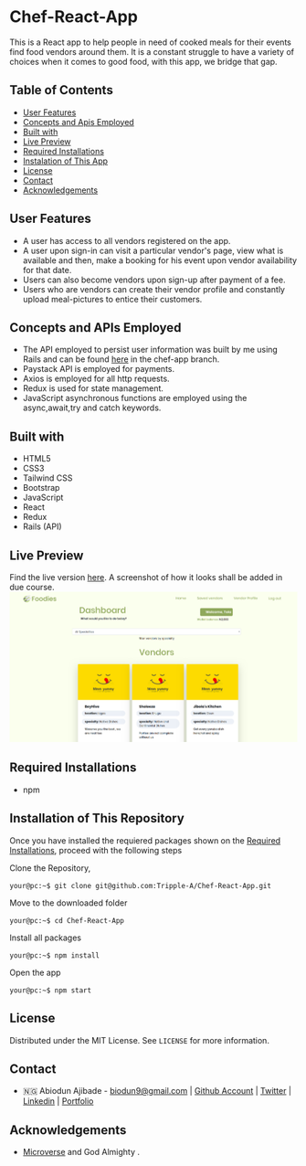 # Chef-React-App

This is a React app to help people in need of cooked meals for their events find food vendors around them. It is a constant struggle to have a variety of choices when it comes to good food, with this app, we bridge that gap.

## Table of Contents

- [User Features](#user-features)
- [Concepts and Apis Employed](#concepts-and-apis-employed)
- [Built with](#built-with)
- [Live Preview](#live-preview)
- [Required Installations](#required-installations)
- [Instalation of This App](#instalation)
- [License](#license)
- [Contact](#contact)
- [Acknowledgements](#acknowledgements)

<!-- User features -->

## User Features

- A user has access to all vendors registered on the app.
- A user upon sign-in can visit a particular vendor's page, view what is available and then, make a booking for his event upon vendor availability for that date.
- Users can also become vendors upon sign-up after payment of a fee.
- Users who are vendors can create their vendor profile and constantly upload meal-pictures to entice their customers.

<!-- concepts and apis employed -->

## Concepts and APIs Employed

- The API employed to persist user information was built by me using Rails and can be found [here](https://github.com/Tripple-A/Get-hired-Api) in the chef-app branch.
- Paystack API is employed for payments.
- Axios is employed for all http requests.
- Redux is used for state management.
- JavaScript asynchronous functions are employed using the async,await,try and catch keywords.

<!-- BUILT wITH -->

## Built with

- HTML5
- CSS3
- Tailwind CSS
- Bootstrap
- JavaScript
- React
- Redux
- Rails (API)

<!-- LIVE PREVIEW -->

## Live Preview

Find the live version [here](https://foodies-stop.netlify.app/).
A screenshot of how it looks shall be added in due course.
![Image](/src/proof.png)

<!-- REQUIRED INSTALLATION -->

## Required Installations

- npm

<!-- INSTALLATION -->

## Installation of This Repository

Once you have installed the requiered packages shown on the [Required Installations](#required-installations), proceed with the following steps

Clone the Repository,

```Shell
your@pc:~$ git clone git@github.com:Tripple-A/Chef-React-App.git
```

Move to the downloaded folder

```Shell
your@pc:~$ cd Chef-React-App
```

Install all packages

```Shell
your@pc:~$ npm install
```

Open the app

```Shell
your@pc:~$ npm start
```

## License

Distributed under the MIT License. See `LICENSE` for more information.

<!-- CONTACT -->

## Contact

- 🇳🇬 Abiodun Ajibade - biodun9@gmail.com | [Github Account](https://github.com/Tripple-A) | [Twitter](https://twitter.com/AbiodunAjibade3) | [Linkedin](https://linkedin.com/in/abiodun-ajibade) | [Portfolio](https://abiodun-ajibade.netlify.app/)

## Acknowledgements

- <a href="https://www.microverse.org/"> Microverse</a> and God Almighty .
